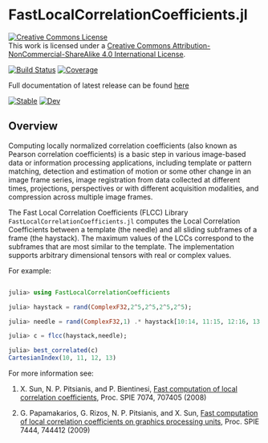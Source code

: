 # FastLocalCorrelationCoefficients.jl

<a rel="license" href="http://creativecommons.org/licenses/by-nc-sa/4.0/"><img alt="Creative Commons License" style="border-width:0" src="https://i.creativecommons.org/l/by-nc-sa/4.0/88x31.png" /></a><br />This work is licensed under a <a rel="license" href="http://creativecommons.org/licenses/by-nc-sa/4.0/">Creative Commons Attribution-NonCommercial-ShareAlike 4.0 International License</a>.

[![Build Status](https://github.com/pitsianis/FastLocalCorrelationCoefficients.jl/workflows/CI/badge.svg)](https://github.com/pitsianis/FastLocalCorrelationCoefficients.jl/actions)
[![Coverage](https://codecov.io/gh/pitsianis/FastLocalCorrelationCoefficients.jl/branch/master/graph/badge.svg)](https://codecov.io/gh/pitsianis/FastLocalCorrelationCoefficients.jl)

Full documentation of latest release can be found [here](https://pitsianis.github.io/FastLocalCorrelationCoefficients.jl/stable)

[![Stable](https://img.shields.io/badge/docs-stable-blue.svg)](https://pitsianis.github.io/FastLocalCorrelationCoefficients.jl/stable)
[![Dev](https://img.shields.io/badge/docs-dev-blue.svg)](https://pitsianis.github.io/FastLocalCorrelationCoefficients.jl/dev)

## Overview

Computing locally normalized correlation coefficients (also known as Pearson correlation coefficients) is a basic step in various image-based data or information processing applications, including template or pattern matching, detection and estimation of motion or some other change in an image frame series, image registration from data collected at different times, projections, perspectives or with different acquisition modalities, and compression across multiple image frames.

The Fast Local Correlation Coefficients (FLCC) Library `FastLocalCorrelationCoefficients.jl`
computes the Local Correlation Coefficients between a template (the needle) and all sliding subframes of a frame (the haystack). The maximum values of the LCCs correspond to the subframes that are most similar to the template. The implementation supports arbitrary dimensional tensors with real or complex values. 

For example:

```julia

julia> using FastLocalCorrelationCoefficients

julia> haystack = rand(ComplexF32,2^5,2^5,2^5,2^5);

julia> needle = rand(ComplexF32,1) .* haystack[10:14, 11:15, 12:16, 13:17] .+ rand(ComplexF32,1);

julia> c = flcc(haystack,needle);

julia> best_correlated(c)
CartesianIndex(10, 11, 12, 13)

```

For more information see:

 1. X. Sun, N. P. Pitsianis, and P. Bientinesi, [Fast computation of local correlation coefficients](http://www.cs.duke.edu/~nikos/reprints/C-027-LCC-SPIE.pdf), Proc. SPIE 7074, 707405 (2008)

 2. G. Papamakarios, G. Rizos, N. P. Pitsianis, and X. Sun, [Fast computation of local correlation coefficients on graphics processing units](http://www.cs.duke.edu/~nikos/reprints/C-032-LCCGPU-SPIE09.pdf), Proc. SPIE 7444, 744412 (2009)
